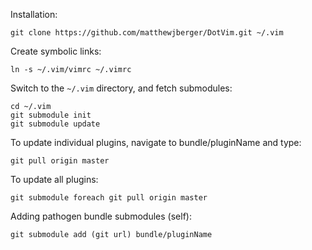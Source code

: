 Installation:

    git clone https://github.com/matthewjberger/DotVim.git ~/.vim

Create symbolic links:

    ln -s ~/.vim/vimrc ~/.vimrc

Switch to the `~/.vim` directory, and fetch submodules:

    cd ~/.vim
    git submodule init
    git submodule update

To update individual plugins, navigate to bundle/pluginName and type:

    git pull origin master

To update all plugins:

    git submodule foreach git pull origin master

Adding pathogen bundle submodules (self):
    
    git submodule add (git url) bundle/pluginName
